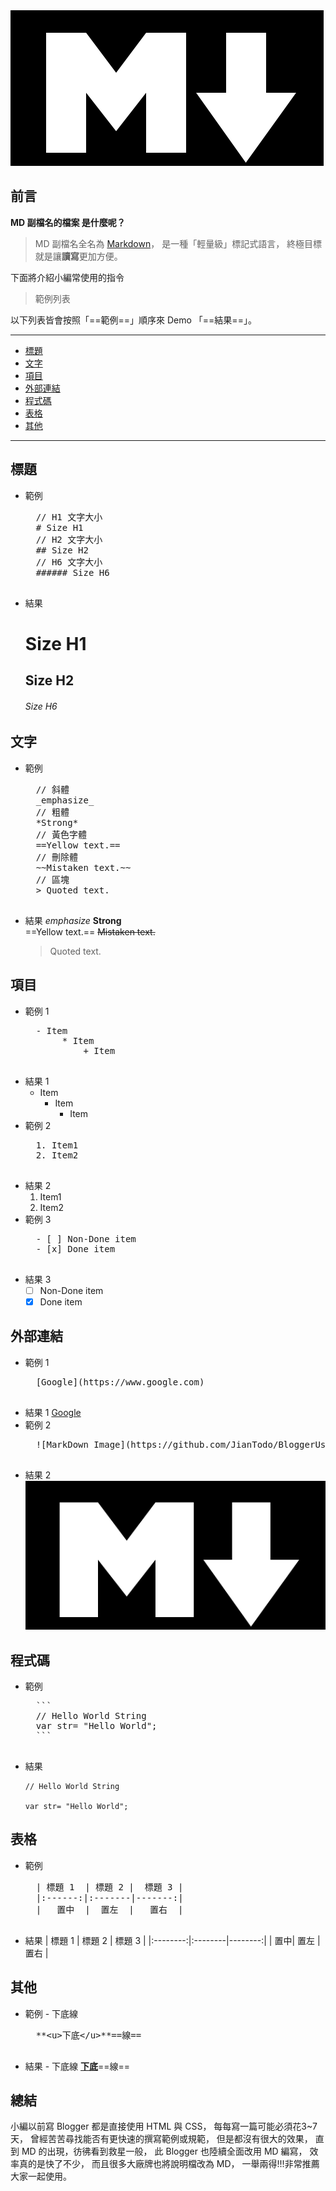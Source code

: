<div class="mdtable"></div>
<img src="https://github.com/JianTodo/BloggerUsage/blob/master/A6.MarkDown%20Is/0.png?raw=true" />

## 前言
**MD 副檔名的檔案 是什麼呢？**
> MD 副檔名全名為 [Markdown](https://en.wikipedia.org/wiki/Markdown)，
	是一種「輕量級」標記式語言，
	終極目標就是讓**讀寫**更加方便。
	
下面將介紹小編常使用的指令
<!--more-->
> 範例列表

以下列表皆會按照「==範例==」順序來 Demo 「==結果==」。
<hr>
<div class="headline">

- <a href="#標題">標題</a>
- <a href="#文字">文字</a>
- <a href="#項目">項目</a>
- <a href="#外部連結">外部連結</a>
- <a href="#程式碼">程式碼</a>
- <a href="#表格">表格</a>
- <a href="#其他">其他</a>
</div>
<hr>

## 標題
- 範例
	<pre class="brush:shell;">
	// H1 文字大小
	# Size H1
	// H2 文字大小
	## Size H2
	// H6 文字大小
	###### Size H6
	</pre>
- 結果
	# Size H1

	## Size H2

	###### Size H6
	
## 文字
- 範例
	<pre class="brush:shell;">
	// 斜體
	_emphasize_
	// 粗體
	*Strong*
	// 黃色字體
	==Yellow text.==
	// 刪除體
	~~Mistaken text.~~
	// 區塊
	> Quoted text.
	</pre>
- 結果
	_emphasize_
	**Strong**  
	==Yellow text.==
	~~Mistaken text.~~
	> Quoted text.
## 項目
- 範例 1
	<pre class="brush:shell;">
	- Item
		 * Item
			 + Item
	</pre>
- 結果 1
	- Item
		 * Item
			 + Item
- 範例 2
	<pre class="brush:shell;">
	1. Item1
	2. Item2
	</pre>
- 結果 2
	1. Item1
	2. Item2
- 範例 3
	<pre class="brush:shell;">
	- [ ] Non-Done item
	- [x] Done item
	</pre>
- 結果 3
	- [ ] Non-Done item
	- [x] Done item
## 外部連結
- 範例 1
	<pre class="brush:shell;">
	[Google](https://www.google.com)
	</pre>
- 結果 1
	[Google](https://www.google.com)
- 範例 2
	<pre class="brush:shell;">
	![MarkDown Image](https://github.com/JianTodo/BloggerUsage/blob/master/A6.MarkDown%20Is/0.png?raw=true)
	</pre>
- 結果 2
![MarkDown Image](https://github.com/JianTodo/BloggerUsage/blob/master/A6.MarkDown%20Is/0.png?raw=true)
## 程式碼
- 範例
	<pre class="brush:shell;">
	```
	// Hello World String
	var str= "Hello World";
	```
	</pre>
- 結果
	```
	// Hello World String
	
	var str= "Hello World";
	```
## 表格
- 範例
	<pre class="brush:shell;">
	| 標題 1  | 標題 2 |  標題 3 |
	|:------:|:-------|-------:|
	|   置中  |  置左  |   置右  |
	</pre>
- 結果
	| 標題 1 | 標題 2 | 標題 3 |
	|:--------:|:--------|--------:|
	| 置中| 置左 | 置右 |
## 其他
- 範例 - 下底線
	<pre class="brush:shell;">
	**&lt;u&gt;下底&lt;/u&gt;**==線==
	</pre>
- 結果 - 下底線
	**<u>下底</u>**==線==
## 總結
小編以前寫 Blogger 都是直接使用 HTML 與 CSS，
每每寫一篇可能必須花3~7天，
曾經苦苦尋找能否有更快速的撰寫範例或規範，
但是都沒有很大的效果，
直到 MD 的出現，彷彿看到救星一般，
此 Blogger 也陸續全面改用 MD 編寫，
效率真的是快了不少，
而且很多大廠牌也將說明檔改為 MD，
一舉兩得!!!非常推薦大家一起使用。